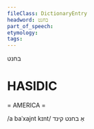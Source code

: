 ```yaml
---
fileClass: DictionaryEntry
headword: בחנט
part_of_speech: 
etymology: 
tags: 
---
```

בחנט

HASIDIC
=======
= AMERICA = 

/a baˈxajnt kɪnt/ אַ בחנט קינד